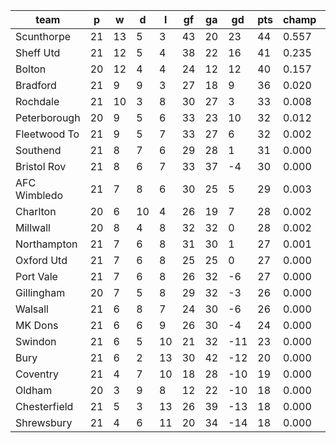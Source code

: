 |     team     | p  | w  | d  | l  | gf | ga | gd  | pts | champ | top2  | top3  | top4  |  5-7  | bot4  | bot3  | bot2  |
|--------------|----|----|----|----|----|----|-----|-----|-------|-------|-------|-------|-------|-------|-------|-------|
| Scunthorpe   | 21 | 13 |  5 |  3 | 43 | 20 |  23 |  44 | 0.557 | 0.805 | 0.919 | 0.963 | 0.033 | 0.000 | 0.000 | 0.000|
| Sheff Utd    | 21 | 12 |  5 |  4 | 38 | 22 |  16 |  41 | 0.235 | 0.560 | 0.773 | 0.873 | 0.101 | 0.000 | 0.000 | 0.000|
| Bolton       | 20 | 12 |  4 |  4 | 24 | 12 |  12 |  40 | 0.157 | 0.397 | 0.653 | 0.790 | 0.162 | 0.000 | 0.000 | 0.000|
| Bradford     | 21 |  9 |  9 |  3 | 27 | 18 |   9 |  36 | 0.020 | 0.078 | 0.183 | 0.338 | 0.350 | 0.000 | 0.000 | 0.000|
| Rochdale     | 21 | 10 |  3 |  8 | 30 | 27 |   3 |  33 | 0.008 | 0.039 | 0.107 | 0.210 | 0.342 | 0.001 | 0.000 | 0.000|
| Peterborough | 20 |  9 |  5 |  6 | 33 | 23 |  10 |  32 | 0.012 | 0.052 | 0.128 | 0.256 | 0.338 | 0.002 | 0.001 | 0.000|
| Fleetwood To | 21 |  9 |  5 |  7 | 33 | 27 |   6 |  32 | 0.002 | 0.012 | 0.041 | 0.096 | 0.246 | 0.005 | 0.002 | 0.000|
| Southend     | 21 |  8 |  7 |  6 | 29 | 28 |   1 |  31 | 0.000 | 0.004 | 0.013 | 0.034 | 0.128 | 0.022 | 0.011 | 0.005|
| Bristol Rov  | 21 |  8 |  6 |  7 | 33 | 37 |  -4 |  30 | 0.000 | 0.003 | 0.012 | 0.032 | 0.125 | 0.028 | 0.012 | 0.005|
| AFC Wimbledo | 21 |  7 |  8 |  6 | 30 | 25 |   5 |  29 | 0.003 | 0.020 | 0.062 | 0.135 | 0.285 | 0.004 | 0.001 | 0.000|
| Charlton     | 20 |  6 | 10 |  4 | 26 | 19 |   7 |  28 | 0.002 | 0.011 | 0.037 | 0.089 | 0.230 | 0.009 | 0.004 | 0.001|
| Millwall     | 20 |  8 |  4 |  8 | 32 | 32 |   0 |  28 | 0.002 | 0.014 | 0.047 | 0.108 | 0.251 | 0.007 | 0.003 | 0.001|
| Northampton  | 21 |  7 |  6 |  8 | 31 | 30 |   1 |  27 | 0.001 | 0.003 | 0.008 | 0.021 | 0.102 | 0.037 | 0.019 | 0.008|
| Oxford Utd   | 21 |  7 |  6 |  8 | 25 | 25 |   0 |  27 | 0.000 | 0.002 | 0.007 | 0.018 | 0.085 | 0.051 | 0.027 | 0.011|
| Port Vale    | 21 |  7 |  6 |  8 | 26 | 32 |  -6 |  27 | 0.000 | 0.001 | 0.002 | 0.007 | 0.058 | 0.078 | 0.042 | 0.018|
| Gillingham   | 20 |  7 |  5 |  8 | 29 | 32 |  -3 |  26 | 0.000 | 0.001 | 0.006 | 0.019 | 0.088 | 0.056 | 0.031 | 0.014|
| Walsall      | 21 |  6 |  8 |  7 | 24 | 30 |  -6 |  26 | 0.000 | 0.000 | 0.002 | 0.007 | 0.039 | 0.107 | 0.060 | 0.030|
| MK Dons      | 21 |  6 |  6 |  9 | 26 | 30 |  -4 |  24 | 0.000 | 0.000 | 0.001 | 0.003 | 0.023 | 0.178 | 0.107 | 0.054|
| Swindon      | 21 |  6 |  5 | 10 | 21 | 32 | -11 |  23 | 0.000 | 0.000 | 0.000 | 0.000 | 0.005 | 0.392 | 0.270 | 0.161|
| Bury         | 21 |  6 |  2 | 13 | 30 | 42 | -12 |  20 | 0.000 | 0.000 | 0.000 | 0.000 | 0.003 | 0.490 | 0.366 | 0.234|
| Coventry     | 21 |  4 |  7 | 10 | 18 | 28 | -10 |  19 | 0.000 | 0.000 | 0.000 | 0.000 | 0.001 | 0.591 | 0.458 | 0.309|
| Oldham       | 20 |  3 |  9 |  8 | 12 | 22 | -10 |  18 | 0.000 | 0.000 | 0.000 | 0.000 | 0.004 | 0.522 | 0.400 | 0.259|
| Chesterfield | 21 |  5 |  3 | 13 | 26 | 39 | -13 |  18 | 0.000 | 0.000 | 0.000 | 0.000 | 0.000 | 0.718 | 0.600 | 0.453|
| Shrewsbury   | 21 |  4 |  6 | 11 | 20 | 34 | -14 |  18 | 0.000 | 0.000 | 0.000 | 0.000 | 0.001 | 0.703 | 0.585 | 0.436|
